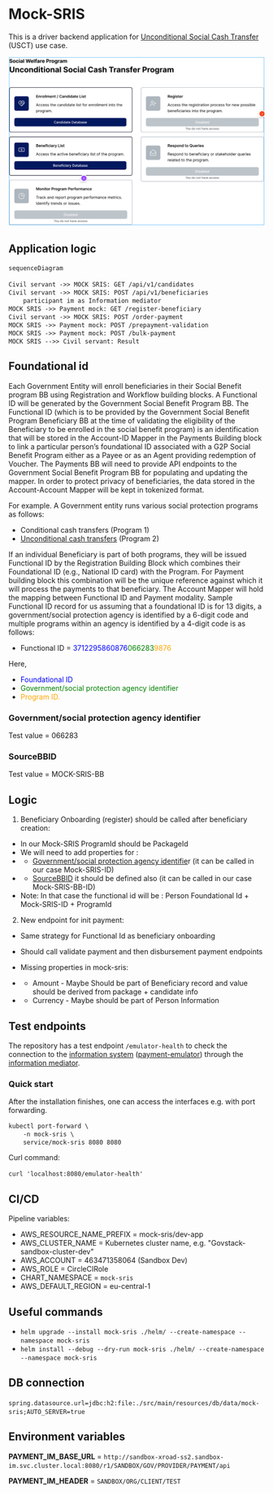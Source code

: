 # Mock-SRIS
This is a driver backend application for 
[Unconditional Social Cash Transfer](https://github.com/GovStackWorkingGroup/product-use-cases/blob/main/product-use-case/inst-1-unconditional-social-cash-transfer.md)
(USCT) use case.

[![](./images/figma.png)](https://www.figma.com/file/qVUaK5Z5FmgQV16C71RRCn/USCT---Vertical-Prototype?type=design&node-id=178-5054)

## Application logic
```mermaid
sequenceDiagram

Civil servant ->> MOCK SRIS: GET /api/v1/candidates
Civil servant ->> MOCK SRIS: POST /api/v1/beneficiaries
    participant im as Information mediator
MOCK SRIS ->> Payment mock: GET /register-beneficiary
Civil servant ->> MOCK SRIS: POST /order-payment
MOCK SRIS ->> Payment mock: POST /prepayment-validation
MOCK SRIS ->> Payment mock: POST /bulk-payment
MOCK SRIS -->> Civil servant: Result
```

## Foundational id

Each Government Entity will enroll beneficiaries in their Social Benefit program BB using Registration and Workflow
building blocks. A Functional ID will be generated by the Government Social Benefit Program BB. The Functional ID
(which is to be provided by the Government Social Benefit Program Beneficiary BB at the time of validating the
eligibility of the Beneficiary to be enrolled in the social benefit program)  is an identification that will be
stored in the Account-ID  Mapper in the Payments Building block to link a particular person’s foundational ID associated
with a G2P Social Benefit Program either as a Payee or as an Agent providing redemption of Voucher. The Payments BB will
need to provide API endpoints to the Government Social Benefit Program BB for populating and updating the mapper. In
order to protect privacy of beneficiaries, the data stored in the Account-Account Mapper will be kept in tokenized
format.

For example. A Government entity runs various social protection programs as follows:

*  Conditional cash transfers (Program 1)
*  [Unconditional cash transfers](https://github.com/GovStackWorkingGroup/product-use-cases/blob/main/product-use-case/inst-1-unconditional-social-cash-transfer.md) (Program 2)


If an individual Beneficiary is part of both programs, they will be issued Functional ID by the Registration Building
Block which combines their Foundational ID (e.g., National ID card) with the Program. For Payment building block this
combination will be the unique reference against which it will process the payments to that beneficiary.
The Account Mapper will hold the mapping between Functional ID and Payment modality.
Sample Functional ID record for us assuming that a foundational ID is for 13 digits, a government/social protection
agency is identified by a 6-digit code and multiple programs within an agency is identified by a 4-digit code is as follows:

* Functional ID = <span style="color:blue">3712295860876</span><span style="color:green">066283</span><span style="color:orange">9876</span>

Here,

* <span style="color:blue">Foundational ID</span>
* <span style="color:green">Government/social protection agency identifier</span>
* <span style="color:orange">Program ID.</span>

### Government/social protection agency identifier

Test value =  066283

### SourceBBID

Test value = MOCK-SRIS-BB

## Logic

1. Beneficiary Onboarding (register) should be called after beneficiary creation:

* In our Mock-SRIS ProgramId should be PackageId
* We will need to add properties for :
* * [Government/social protection agency identifie](main.md#governmentsocial-protection-agency-identifier)r (it can be called in our case Mock-SRIS-ID)
* * [SourceBBID](main.md#sourcebbid) it should be defined also (it can be called in our case Mock-SRIS-BB-ID)
* Note: In that case the functional id will be : Person Foundational Id + Mock-SRIS-ID + ProgramId

2. New endpoint for init payment:

* Same strategy for Functional Id as beneficiary onboarding
* Should call validate payment and then disbursement payment endpoints
* Missing properties in mock-sris:

* * Amount - Maybe Should be part of Beneficiary record and value should be derived from package + candidate info
* * Currency - Maybe should be part of Person Information

## Test endpoints
The repository has a test endpoint `/emulator-health` to check the connection to the [information system](https://docs.x-road.global/Architecture/arc-g_x-road_arhitecture.html#23-information-system)
([payment-emulator](https://github.com/GovStackWorkingGroup/sandbox-bb-payments/tree/main/emulator/docs)) through the
[information mediator](https://github.com/GovStackWorkingGroup/sandbox-bb-information-mediator/blob/main/information-mediator/docs/main.md).

### Quick start

After the installation finishes, one can access the interfaces e.g. with port forwarding.

```
kubectl port-forward \
    -n mock-sris \
    service/mock-sris 8080 8080
```

Curl command:

`curl 'localhost:8080/emulator-health'`

## CI/CD
Pipeline variables:
* AWS_RESOURCE_NAME_PREFIX = mock-sris/dev-app
* AWS_CLUSTER_NAME = Kubernetes cluster name, e.g. "Govstack-sandbox-cluster-dev"
* AWS_ACCOUNT = 463471358064 (Sandbox Dev)
* AWS_ROLE = CircleCIRole
* CHART_NAMESPACE = `mock-sris`
* AWS_DEFAULT_REGION = eu-central-1

## Useful commands

* `helm upgrade --install mock-sris ./helm/ --create-namespace --namespace mock-sris` 
* `helm install --debug --dry-run mock-sris ./helm/ --create-namespace --namespace mock-sris`


## DB connection
`spring.datasource.url=jdbc:h2:file:./src/main/resources/db/data/mock-sris;AUTO_SERVER=true`

## Environment variables

**PAYMENT_IM_BASE_URL** = `http://sandbox-xroad-ss2.sandbox-im.svc.cluster.local:8080/r1/SANDBOX/GOV/PROVIDER/PAYMENT/api`

**PAYMENT_IM_HEADER** = `SANDBOX/ORG/CLIENT/TEST`